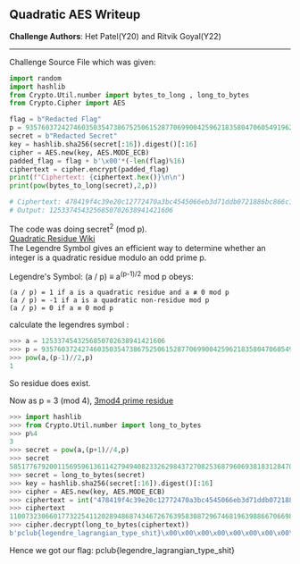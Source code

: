 ## Quadratic AES Writeup

**Challenge Authors**: Het Patel(Y20) and Ritvik Goyal(Y22)

---

Challenge Source File which was given:
```python
import random
import hashlib
from Crypto.Util.number import bytes_to_long , long_to_bytes
from Crypto.Cipher import AES

flag = b"Redacted Flag"
p = 93576037242746035035473867525061528770699004259621835804706054919620431867384593570762571145024654596138800886191166013690519482839454556118280586882046257401523288037480820562710115034130518166976813626453105737758796190609809841257608490608130876515174748404405126112466055935640736486247486137965941288359
secret = b"Redacted Secret"
key = hashlib.sha256(secret[:16]).digest()[:16]
cipher = AES.new(key, AES.MODE_ECB)
padded_flag = flag + b'\x00'*(-len(flag)%16)
ciphertext = cipher.encrypt(padded_flag)
print(f"Ciphertext: {ciphertext.hex()}\n\n")
print(pow(bytes_to_long(secret),2,p))

# Ciphertext: 478419f4c39e20c12772470a3bc4545066eb3d71ddb0721886bc866c148680411a5767347c8ba81003ac52f8a873cff4
# Output: 1253374543256850702638941421606
```

The code was doing secret<sup>2</sup> (mod p).   
[Quadratic Residue Wiki](https://en.wikipedia.org/wiki/Quadratic_residue)    
The Legendre Symbol gives an efficient way to determine whether an integer is a quadratic residue modulo an odd prime p.

Legendre's Symbol: (a / p) ≡ a<sup>(p-1)/2</sup> mod p obeys:
```
(a / p) = 1 if a is a quadratic residue and a ≢ 0 mod p
(a / p) = -1 if a is a quadratic non-residue mod p
(a / p) = 0 if a ≡ 0 mod p
```
calculate the legendres symbol :
```python
>>> a = 1253374543256850702638941421606
>>> p = 93576037242746035035473867525061528770699004259621835804706054919620431867384593570762571145024654596138800886191166013690519482839454556118280586882046257401523288037480820562710115034130518166976813626453105737758796190609809841257608490608130876515174748404405126112466055935640736486247486137965941288359
>>> pow(a,(p-1)//2,p)
1
```
So residue does exist.

Now as p = 3 (mod 4),
[3mod4 prime residue](https://crypto.stackexchange.com/questions/20993/significance-of-3mod4-in-squares-and-square-roots-mod-n/20994#20994)

```python
>>> import hashlib
>>> from Crypto.Util.number import long_to_bytes
>>> p%4
3
>>> secret = pow(a,(p+1)//4,p)
>>> secret
58517767920011569596136114279494082332629843727082536879606938183128470918193793153713924217472098113969299754237756517438800352968598378883811243817411444538439814658571312062031228147793343107299110461467715057881690367873619551874256849134631253532237273072668197747356634822477079350257811205102008446671
>>> secret = long_to_bytes(secret)
>>> key = hashlib.sha256(secret[:16]).digest()[:16]
>>> cipher = AES.new(key, AES.MODE_ECB)
>>> ciphertext = int("478419f4c39e20c12772470a3bc4545066eb3d71ddb0721886bc866c148680411a5767347c8ba81003ac52f8a873cff4",16)
>>> ciphertext
11007323066017732254112028948687434672676395830872967468196398866706698928824955835858484870898504802569889319735284
>>> cipher.decrypt(long_to_bytes(ciphertext))
b'pclub{legendre_lagrangian_type_shit}\x00\x00\x00\x00\x00\x00\x00\x00\x00\x00\x00\x00'
```

Hence we got our flag: 
pclub{legendre_lagrangian_type_shit}
